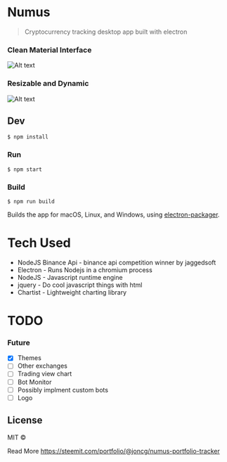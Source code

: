 # Numus

> Cryptocurrency tracking desktop app built with electron

### Clean Material Interface

![Alt text](https://user-images.githubusercontent.com/26663355/177885450-78587aac-ca68-4fa6-b507-d1bb08554f90.png?raw=true "Title")

### Resizable and Dynamic

![Alt text](https://user-images.githubusercontent.com/26663355/177885455-7cbe5249-a63f-4158-b172-26d7595ab9ff.gif?raw=true "Title")

## Dev

```
$ npm install
```

### Run

```
$ npm start
```

### Build

```
$ npm run build
```

Builds the app for macOS, Linux, and Windows, using [electron-packager](https://github.com/electron-userland/electron-packager).

# Tech Used

- NodeJS Binance Api - binance api competition winner by jaggedsoft
- Electron - Runs Nodejs in a chromium process
- NodeJS - Javascript runtime engine
- jquery - Do cool javascript things with html
- Chartist - Lightweight charting library

# TODO

### Future  
- [x] Themes  
- [ ] Other exchanges  
- [ ] Trading view chart
- [ ] Bot Monitor
- [ ] Possibly implment custom bots
- [ ] Logo

## License

MIT © [](http://joncg.com)

Read More
https://steemit.com/portfolio/@joncg/numus-portfolio-tracker

